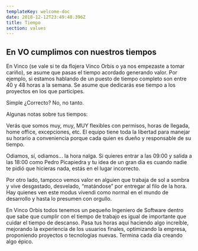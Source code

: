 ```yaml
---
templateKey: welcome-doc
date: 2018-12-12T23:49:48.396Z
title: Tiempo
section: values
---
```



## En VO cumplimos con nuestros tiempos

En Vinco (se vale si te da flojera Vinco Orbis o ya nos empezaste a tomar cariño), se asume que pasas el tiempo acordado generando valor. Por ejemplo, si estamos hablando de un puesto de tiempo completo son entre 40 y 48 horas a la semana. Se asume que dedicarás ese tiempo a los proyectos en los que participes.

Simple ¿Correcto? No, no tanto.

Algunas notas sobre tus tiempos:

Verás que somos muy, muy, MUY flexibles con permisos, horas de llegada, home office, excepciones, etc. El equipo tiene toda la libertad para manejar su horario a conveniencia porque cada quien es dueño y responsable de su tiempo.

Odiamos, sí, odiamos... la hora nalga. Si quieres entrar a las 09:00 y salida a las 18:00 como Pedro Picapiedra y tu idea de un gran día es cuando nadie te pidió que hicieras nada, estás en el lugar incorrecto.

Por otro lado, tampoco vemos valor en alguien que trabaja de sol a sombra y vive desgastado, desvelado, “matándose” por entregar al filo de la hora. Hay quienes ven este modus vivendi como normal en el mundo de desarrollo y hasta lo presumen con orgullo.

En Vinco Orbis todos tenemos un pequeño Ingeniero de Software dentro que sabe que cumplir con el tiempo de trabajo es igual de importante que cuidar el tiempo de descanso.
Pasa tus horas aquí haciendo algo increíble, mejorando la experiencia de los usuarios finales, optimizando la empresa, proponiendo proyectos o tecnologías nuevas. Termina cada día creando algo épico.
